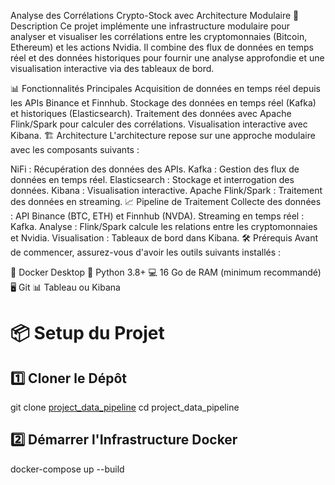 Analyse des Corrélations Crypto-Stock avec Architecture Modulaire
🚀 Description
Ce projet implémente une infrastructure modulaire pour analyser et visualiser les corrélations entre les cryptomonnaies (Bitcoin, Ethereum) et les actions Nvidia. Il combine des flux de données en temps réel et des données historiques pour fournir une analyse approfondie et une visualisation interactive via des tableaux de bord.

📊 Fonctionnalités Principales
Acquisition de données en temps réel depuis les APIs Binance et Finnhub.
Stockage des données en temps réel (Kafka) et historiques (Elasticsearch).
Traitement des données avec Apache Flink/Spark pour calculer des corrélations.
Visualisation interactive avec Kibana.
🏗 Architecture
L'architecture repose sur une approche modulaire avec les composants suivants :

NiFi : Récupération des données des APIs.
Kafka : Gestion des flux de données en temps réel.
Elasticsearch : Stockage et interrogation des données.
Kibana : Visualisation interactive.
Apache Flink/Spark : Traitement des données en streaming.
📈 Pipeline de Traitement
Collecte des données : API Binance (BTC, ETH) et Finnhub (NVDA).
Streaming en temps réel : Kafka.
Analyse : Flink/Spark calcule les relations entre les cryptomonnaies et Nvidia.
Visualisation : Tableaux de bord dans Kibana.
🛠 Prérequis
Avant de commencer, assurez-vous d'avoir les outils suivants installés :

🐳 Docker Desktop
🐍 Python 3.8+
💻 16 Go de RAM (minimum recommandé)
🖥️ Git
📊 Tableau ou Kibana  



# 📦 Setup du Projet

## 1️⃣ Cloner le Dépôt
git clone [project_data_pipeline](https://github.com/Cherkani/project_data_pipeline.git)
cd project_data_pipeline

## 2️⃣ Démarrer l'Infrastructure Docker
docker-compose up --build

